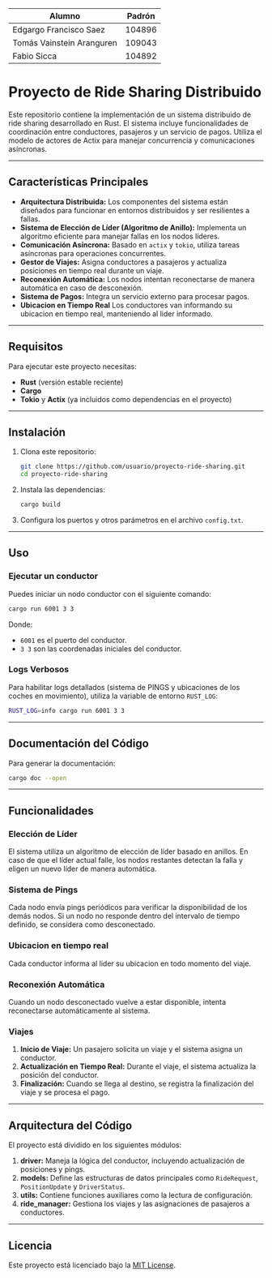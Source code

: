 
|Alumno                   | Padrón |
|-------------------------|--------|
|Edgargo Francisco Saez   | 104896 |
|Tomás Vainstein Aranguren| 109043 |
|Fabio Sicca              | 104892 |

# Proyecto de Ride Sharing Distribuido

Este repositorio contiene la implementación de un sistema distribuido de ride sharing desarrollado en Rust. El sistema incluye funcionalidades de coordinación entre conductores, pasajeros y un servicio de pagos. Utiliza el modelo de actores de Actix para manejar concurrencia y comunicaciones asíncronas.

---

## Características Principales

- **Arquitectura Distribuida:** Los componentes del sistema están diseñados para funcionar en entornos distribuidos y ser resilientes a fallas.
- **Sistema de Elección de Líder (Algoritmo de Anillo):** Implementa un algoritmo eficiente para manejar fallas en los nodos líderes.
- **Comunicación Asíncrona:** Basado en `actix` y `tokio`, utiliza tareas asíncronas para operaciones concurrentes.
- **Gestor de Viajes:** Asigna conductores a pasajeros y actualiza posiciones en tiempo real durante un viaje.
- **Reconexión Automática:** Los nodos intentan reconectarse de manera automática en caso de desconexión.
- **Sistema de Pagos:** Integra un servicio externo para procesar pagos.
- **Ubicacion en Tiempo Real** Los conductores van informando su ubicacion en tiempo real, manteniendo al lider informado.

---

## Requisitos

Para ejecutar este proyecto necesitas:

- **Rust** (versión estable reciente)
- **Cargo**
- **Tokio** y **Actix** (ya incluidos como dependencias en el proyecto)

---

## Instalación

1. Clona este repositorio:

   ```bash
   git clone https://github.com/usuario/proyecto-ride-sharing.git
   cd proyecto-ride-sharing
   ```

2. Instala las dependencias:

   ```bash
   cargo build
   ```

3. Configura los puertos y otros parámetros en el archivo `config.txt`.

---

## Uso

### Ejecutar un conductor

Puedes iniciar un nodo conductor con el siguiente comando:

```bash
cargo run 6001 3 3
```

Donde:

- `6001` es el puerto del conductor.
- `3 3` son las coordenadas iniciales del conductor.

### Logs Verbosos

Para habilitar logs detallados (sistema de PINGS y ubicaciones de los coches en movimiento), utiliza la variable de entorno `RUST_LOG`:

```bash
RUST_LOG=info cargo run 6001 3 3 
```

---

## Documentación del Código

Para generar la documentación:

```bash
cargo doc --open
```

---

## Funcionalidades

### Elección de Líder

El sistema utiliza un algoritmo de elección de líder basado en anillos. En caso de que el líder actual falle, los nodos restantes detectan la falla y eligen un nuevo líder de manera automática.

### Sistema de Pings

Cada nodo envía pings periódicos para verificar la disponibilidad de los demás nodos. Si un nodo no responde dentro del intervalo de tiempo definido, se considera como desconectado.

### Ubicacion en tiempo real

Cada conductor informa al lider su ubicacion en todo momento del viaje.

### Reconexión Automática

Cuando un nodo desconectado vuelve a estar disponible, intenta reconectarse automáticamente al sistema.

### Viajes

1. **Inicio de Viaje:** Un pasajero solicita un viaje y el sistema asigna un conductor.
2. **Actualización en Tiempo Real:** Durante el viaje, el sistema actualiza la posición del conductor.
3. **Finalización:** Cuando se llega al destino, se registra la finalización del viaje y se procesa el pago.

---

## Arquitectura del Código

El proyecto está dividido en los siguientes módulos:

1. **driver:** Maneja la lógica del conductor, incluyendo actualización de posiciones y pings.
2. **models:** Define las estructuras de datos principales como `RideRequest`, `PositionUpdate` y `DriverStatus`.
3. **utils:** Contiene funciones auxiliares como la lectura de configuración.
4. **ride\_manager:** Gestiona los viajes y las asignaciones de pasajeros a conductores.

---

## Licencia

Este proyecto está licenciado bajo la [MIT License](LICENSE).


